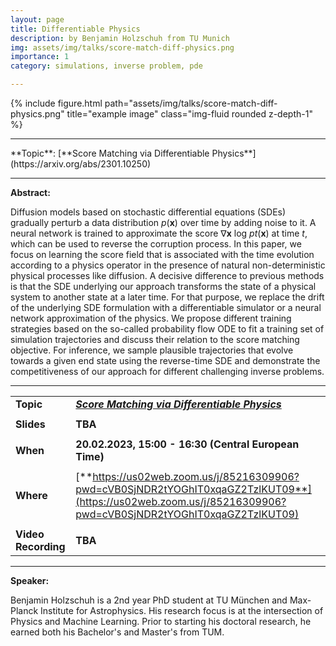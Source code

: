 ```yaml
---
layout: page
title: Differentiable Physics
description: by Benjamin Holzschuh from TU Munich
img: assets/img/talks/score-match-diff-physics.png
importance: 1
category: simulations, inverse problem, pde

---
```




<div class="row">
    <div class="col-sm mt-3 mt-md-0">
        {% include figure.html path="assets/img/talks/score-match-diff-physics.png" title="example image" class="img-fluid rounded z-depth-1" %}
    </div>
</div>



<hr>
**Topic**:  [**Score Matching via Differentiable Physics**](https://arxiv.org/abs/2301.10250)

<hr>

**Abstract:**  

Diffusion models based on stochastic differential equations (SDEs) gradually perturb a data distribution *p*(**x**) over time by adding noise to it. A neural network is trained to approximate the score ∇**x** log *pt*(**x**) at time *t*, which can be used to reverse the corruption process. In this paper, we focus on learning the score field that is associated with the time evolution according to a physics operator in the presence of natural non-deterministic physical processes like diffusion. A decisive difference to previous methods is that the SDE underlying our approach transforms the state of a physical system to another state at a later time. For that purpose, we replace the drift of the underlying SDE formulation with a differentiable simulator or a neural network approximation of the physics. We propose different training strategies based on the so-called probability flow ODE to fit a training set of simulation trajectories and discuss their relation to the score matching objective. For inference, we sample plausible trajectories that evolve towards a given end state using the reverse-time SDE and demonstrate the competitiveness of our approach for different challenging inverse problems.

<hr>


|                     |                                                              |
| ------------------- | ------------------------------------------------------------ |
| **Topic**           | [***Score Matching via Differentiable Physics***](https://arxiv.org/abs/2301.10250) |
|                     |                                                              |
| **Slides**          | **TBA**                                                      |
|                     |                                                              |
| **When**            | **20.02.2023, 15:00 - 16:30 (Central European Time)**        |
|                     |                                                              |
| **Where**           | [**https://us02web.zoom.us/j/85216309906?pwd=cVB0SjNDR2tYOGhIT0xqaGZ2TzlKUT09**](https://us02web.zoom.us/j/85216309906?pwd=cVB0SjNDR2tYOGhIT0xqaGZ2TzlKUT09) |
|                     |                                                              |
| **Video Recording** | **TBA**                                                      |


<hr>

**Speaker:**

Benjamin Holzschuh is a 2nd year PhD student at TU München and Max-Planck Institute for Astrophysics. His research focus is at the intersection of Physics and Machine Learning. Prior to starting his doctoral research, he earned both his Bachelor's and Master's from TUM.
